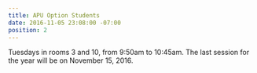 ```yaml
---
title: APU Option Students
date: 2016-11-05 23:08:00 -07:00
position: 2
---
```


Tuesdays in rooms 3 and 10, from 9:50am to 10:45am. The last session for the year will be on November 15, 2016.